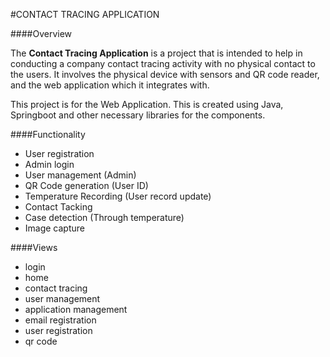 #CONTACT TRACING APPLICATION

####Overview  

The **Contact Tracing Application** is a project that is intended to help in conducting a company contact tracing activity
 with no physical contact to the users. It involves the physical device with sensors and QR code reader, and the web application which it integrates with.  
  
This project is for the Web Application. This is created using Java, Springboot and other necessary libraries for the components.

####Functionality  
- User registration  
- Admin login  
- User management (Admin)  
- QR Code generation (User ID)  
- Temperature Recording (User record update)  
- Contact Tacking  
- Case detection (Through temperature)  
- Image capture  
  
####Views  
- login  
- home  
- contact tracing  
- user management  
- application management  
- email registration  
- user registration  
- qr code  